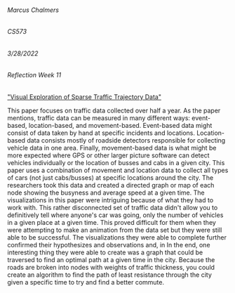 ###### Marcus Chalmers 
###### CS573
###### 3/28/2022
###### Reflection Week 11

["Visual Exploration of Sparse Traffic Trajectory Data"](https://ieeexplore.ieee.org/document/6876014)

This paper focuses on traffic data collected over half a year. As the paper mentions, traffic data
can be measured in many different ways: event-based, location-based, and movement-based. Event-based 
data might consist of data taken by hand at specific incidents and locations. Location-based data consists
mostly of roadside detectors responsible for collecting vehicle data in one area. Finally, movement-based
data is what might be more expected where GPS or other larger picture software can detect vehicles
individually or the location of busses and cabs in a given city. This paper uses a combination of movement
and location data to collect all types of cars (not just cabs/busses) at specific locations around the city.
The researchers took this data and created a directed graph or map of each node showing the busyness
and average speed at a given time. The visualizations in this paper were intriguing because of what they had to
work with. This rather disconnected set of traffic data didn't allow you to definitively tell where anyone's car 
was going, only the number of vehicles in a given place at a given time. This proved difficult for them when
they were attempting to make an animation from the data set but they were still able to be successful. 
The visualizations they were able to complete further confirmed their hypothesizes and observations and, in
In the end, one interesting thing they were able to create was a graph that could be traversed to find an optimal
path at a given time in the city. Because the roads are broken into nodes with weights of traffic thickness, 
you could create an algorithm to find the path of least resistance through the city given a specific time to
try and find a better commute. 
